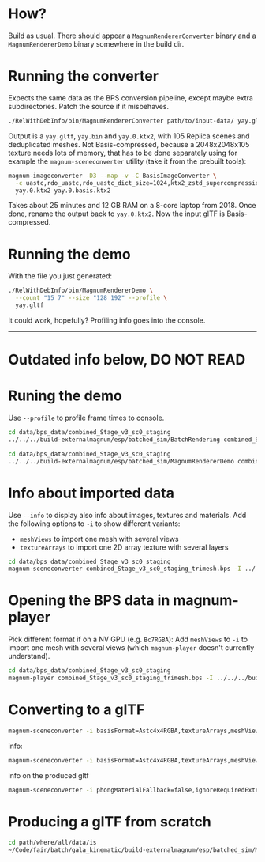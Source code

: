 # How?

Build as usual. There should appear a `MagnumRendererConverter` binary and a
`MagnumRendererDemo` binary somewhere in the build dir.

# Running the converter

Expects the same data as the BPS conversion pipeline, except maybe extra
subdirectories. Patch the source if it misbehaves.

```sh
./RelWithDebInfo/bin/MagnumRendererConverter path/to/input-data/ yay.gltf
```

Output is a `yay.gltf`, `yay.bin` and `yay.0.ktx2`, with 105 Replica scenes
and deduplicated meshes. Not Basis-compressed, because a 2048x2048x105 texture
needs lots of memory, that has to be done separately using for example the
`magnum-sceneconverter` utility (take it from the prebuilt tools):

```sh
magnum-imageconverter -D3 --map -v -C BasisImageConverter \
  -c uastc,rdo_uastc,rdo_uastc_dict_size=1024,ktx2_zstd_supercompression_level=20,mip_gen,threads=0,y_flip=false \
  yay.0.ktx2 yay.0.basis.ktx2
```

Takes about 25 minutes and 12 GB RAM on a 8-core laptop from 2018. Once done,
rename the output back to `yay.0.ktx2`. Now the input glTF is Basis-compressed.

# Running the demo

With the file you just generated:

```sh
./RelWithDebInfo/bin/MagnumRendererDemo \
  --count "15 7" --size "128 192" --profile \
  yay.gltf
```

It could work, hopefully? Profiling info goes into the console.

-------------------------------------------------------------------------------

# Outdated info below, DO NOT READ

# Runing the demo

Use `--profile` to profile frame times to console.

```sh
cd data/bps_data/combined_Stage_v3_sc0_staging
../../../build-externalmagnum/esp/batched_sim/BatchRendering combined_Stage_v3_sc0_staging_trimesh.bps -I ../../../build-externalmagnum/esp/batched_sim/BpsImporter.so
```

```sh
cd data/bps_data/combined_Stage_v3_sc0_staging
../../../build-externalmagnum/esp/batched_sim/MagnumRendererDemo combined_Stage_v3_sc0_staging_trimesh.bps -I ../../../build-externalmagnum/esp/batched_sim/BpsImporter.so
```

# Info about imported data

Use `--info` to display also info about images, textures and materials. Add
the following options to `-i` to show different variants:

-   `meshViews` to import one mesh with several views
-   `textureArrays` to import one 2D array texture with several layers

```sh
cd data/bps_data/combined_Stage_v3_sc0_staging
magnum-sceneconverter combined_Stage_v3_sc0_staging_trimesh.bps -I ../../../build-externalmagnum/esp/batched_sim/BpsImporter.so -i basisFormat=Astc4x4RGBA --map --info-scenes --info-meshes
```

# Opening the BPS data in magnum-player

Pick different format if on a NV GPU (e.g. `Bc7RGBA`): Add `meshViews` to `-i`
to import one mesh with several views (which `magnum-player` doesn't currently
understand).

```sh
cd data/bps_data/combined_Stage_v3_sc0_staging
magnum-player combined_Stage_v3_sc0_staging_trimesh.bps -I ../../../build-externalmagnum/esp/batched_sim/BpsImporter.so -i basisFormat=Astc4x4RGBA --map
```

# Converting to a glTF

```sh
magnum-sceneconverter -i basisFormat=Astc4x4RGBA,textureArrays,meshViews,instanceScene=false,textureArraysForceAllMaterialsTextured -I ~/Code/fair/batch/gala_kinematic/build-externalmagnum/esp/batched_sim/BpsImporter.so -C ~/Code/magnum-plugins/build/Debug/lib/magnum-d/sceneconverters/GltfSceneConverter.so ~/Code/fair/batch/gala_kinematic/data/bps_data/replicacad_composite/replicacad_composite.bps replicacad_composite.views.latest.gltf -c extensionRequired=MAGNUMX_mesh_views,extensionUsed=MAGNUMX_mesh_views
```

info:

```sh
magnum-sceneconverter -i basisFormat=Astc4x4RGBA,textureArrays,meshViews,instanceScene=false,phongMaterialFallback=false,meshlets=false -I ~/Code/fair/batch/gala_kinematic/build-externalmagnum/esp/batched_sim/BpsImporter.so ~/Code/fair/batch/gala_kinematic/data/bps_data/replicacad_composite/replicacad_composite.bps replicacad_composite.views.latest.gltf --info -i phongMaterialFallback=false
```

info on the produced gltf

```sh
magnum-sceneconverter -i phongMaterialFallback=false,ignoreRequiredExtensions,experimentalKhrTextureKtx -I ~/Code/magnum-plugins/build/Debug/lib/magnum-d/importers/GltfImporter.so replicacad_composite.views.latest.gltf --info -i phongMaterialFallback=false,ignoreRequiredExtensions,experimentalKhrTextureKtx
```

# Producing a glTF from scratch

```sh
cd path/where/all/data/is
~/Code/fair/batch/gala_kinematic/build-externalmagnum/esp/batched_sim/MagnumRendererConverter . yay.gltf -C ~/Code/magnum-plugins/build/Debug/lib/magnum-d/sceneconverters/GltfSceneConverter.so
```
